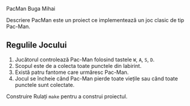 PacMan Buga Mihai

 Descriere
PacMan este un proiect ce implementează un joc clasic de tip Pac-Man.

## Regulile Jocului
1. Jucătorul controlează Pac-Man folosind tastele `W`, `A`, `S`, `D`.
2. Scopul este de a colecta toate punctele din labirint.
3. Există patru fantome care urmăresc Pac-Man.
4. Jocul se încheie când Pac-Man pierde toate viețile sau când toate punctele sunt colectate.

 Construire
Rulați `make` pentru a construi proiectul.
